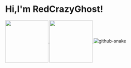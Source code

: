 # Hi,I'm RedCrazyGhost!

<a href="https://github.com/anuraghazra/github-readme-stats">
  <img height=137 align="center" src="https://github-readme-stats.vercel.app/api?username=redcrazyghost&hide_title=true&hide_border=true&show_icons=true&include_all_commits=true&line_height=21&bg_color=0,EC6C6C,FFD479,FFFC79,73FA79&theme=graywhite&locale=cn" />
</a>
<a href="https://github.com/anuraghazra/convoychat">
  <img height=137 align="center" src="https://github-readme-stats.vercel.app/api/top-langs/?username=redcrazyghost&hide_title=true&hide_border=true&layout=compact&bg_color=0,73FA79,73FDFF,D783FF&theme=graywhite&locale=cn" />
</a>

<picture>
  <source media="(prefers-color-scheme: dark)" srcset="github-snake-dark.svg" />
  <source media="(prefers-color-scheme: light)" srcset="github-snake.svg" />
  <img alt="github-snake" src="github-snake.svg" />
</picture>
